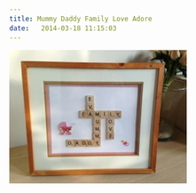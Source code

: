 ```yaml
---
title: Mummy Daddy Family Love Adore
date:   2014-03-18 11:15:03
---
```


![dada-mama-raife-zoom](images/mummy-daddy-family-love-eva-zoom.jpg)
